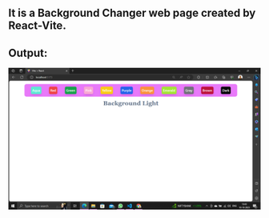 ﻿## It is a Background Changer web page created by React-Vite.

## Output:
![Live](./Screenshot.png)